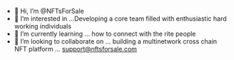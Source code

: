 - 👋 Hi, I’m @NFTsForSale  
- 👀 I’m interested in ...Developing a core team filled with enthusiastic hard working individuals 
- 🌱 I’m currently learning ... how to connect with the rite people
- 💞️ I’m looking to collaborate on ... building a multinetwork cross chain NFT platform  ... support@nftsforsale.com

<!---
Nftsforsale/Nftsforsale is a ✨ special ✨ repository because its `README.md` (this file) appears on your GitHub profile.
You can click the Preview link to take a look at your changes.
--->
